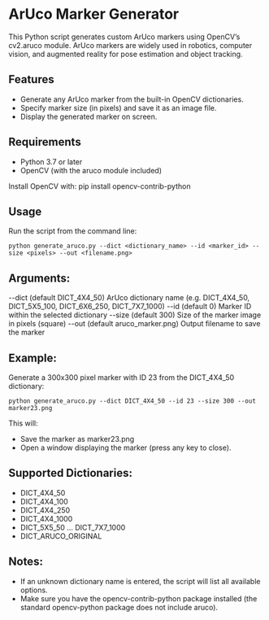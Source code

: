 ArUco Marker Generator
======================

This Python script generates custom ArUco markers using OpenCV’s cv2.aruco module.
ArUco markers are widely used in robotics, computer vision, and augmented reality for pose estimation and object tracking.

Features
--------
- Generate any ArUco marker from the built-in OpenCV dictionaries.
- Specify marker size (in pixels) and save it as an image file.
- Display the generated marker on screen.

Requirements
------------
- Python 3.7 or later
- OpenCV (with the aruco module included)

Install OpenCV with:
    pip install opencv-contrib-python

Usage
-----
Run the script from the command line:

    python generate_aruco.py --dict <dictionary_name> --id <marker_id> --size <pixels> --out <filename.png>

Arguments:
----------
--dict   (default DICT_4X4_50)  ArUco dictionary name (e.g. DICT_4X4_50, DICT_5X5_100, DICT_6X6_250, DICT_7X7_1000)
--id     (default 0)            Marker ID within the selected dictionary
--size   (default 300)          Size of the marker image in pixels (square)
--out    (default aruco_marker.png) Output filename to save the marker

Example:
--------
Generate a 300x300 pixel marker with ID 23 from the DICT_4X4_50 dictionary:

    python generate_aruco.py --dict DICT_4X4_50 --id 23 --size 300 --out marker23.png

This will:
- Save the marker as marker23.png
- Open a window displaying the marker (press any key to close).

Supported Dictionaries:
-----------------------
- DICT_4X4_50
- DICT_4X4_100
- DICT_4X4_250
- DICT_4X4_1000
- DICT_5X5_50 … DICT_7X7_1000
- DICT_ARUCO_ORIGINAL

Notes:
------
- If an unknown dictionary name is entered, the script will list all available options.
- Make sure you have the opencv-contrib-python package installed (the standard opencv-python package does not include aruco).
